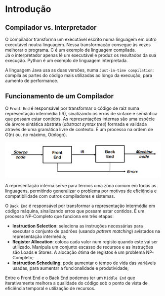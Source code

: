# Introdução

## Compilador vs. Interpretador

O compilador transforma um executável escrito numa linguagem em outro executável noutra linguagem. Nessa transformação consegue às vezes melhorar o programa. C é um exemplo de linguagem compilada. <br>
Já o interpretador apenas lê um executável e produz os resultados da sua execução. Python é um exemplo de linguagem interpretada.

A linguagem Java usa as duas versões, numa `Just-in-time compilation`: compila as partes do código mais utilizadas ao longo da execução, para aumento de performance.

## Funcionamento de um Compilador

O `Front End` é responsável por transformar o código de raiz numa representação intermédia (IR), sinalizando os erros de sintaxe e semântica que possam estar contidos. As representações internas são uma espécie de árvore sintática abstrata (*abstract syntax tree*) formada e validada através de uma gramática livre de contexto. É um processo na ordem de O(n) ou, no máximo, O(nlogn).

![Funcionamento básico de um Compilador](../Images/Compiler.png)

A representação interna serve para termos uma zona comum em todas as linguagens, permitindo generalizar o problema por motivos de eficiência e compatibilidade com outros compiladores e sistemas.

O `Back End` é responsável por transformar a representação intermédia em código máquina, sinalizando erros que possam estar contidos. É um processo NP-Completo que funciona em três etapas:

- **Instruction Selection**: seleciona as instruções necessárias para executar o conjunto de padrões (usando *pattern matching*) avistados na representação intermédia;
- **Register Allocation**: coloca cada valor num registo quando este vai ser utilizado. Manipula um conjunto escasso de recursos e as instruções são Loads e Stores. A alocação ótima de registos é um problema NP-Completo;
- **Instruction Scheduling**: pode aumentar o tempo de vida das variáveis usadas, para aumentar a funcionalidade e produtividade;

Entre o Front End e o Back End podemos ter um `Middle End` que iterativamente melhora a qualidade do código sob o ponto de vista de eficiência temporal e utilização de recursos. 